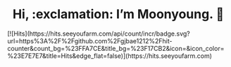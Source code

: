 <div align=center><h1>  Hi, :exclamation: I’m Moonyoung.    👋 </h1></div>
[![Hits](https://hits.seeyoufarm.com/api/count/incr/badge.svg?url=https%3A%2F%2Fgithub.com%2Fgjbae1212%2Fhit-counter&count_bg=%23FFA7CE&title_bg=%23F17CB2&icon=&icon_color=%23E7E7E7&title=Hits&edge_flat=false)](https://hits.seeyoufarm.com)
